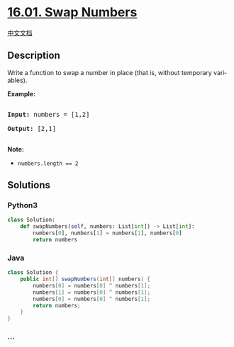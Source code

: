 # [16.01. Swap Numbers](https://leetcode-cn.com/problems/swap-numbers-lcci)

[中文文档](/lcci/16.01.Swap%20Numbers/README.md)

## Description
<p>Write a function to swap a number in place (that is, without temporary vari&shy; ables).</p>



<p><strong>Example: </strong></p>



<pre>

<strong>Input:</strong> numbers = [1,2]

<strong>Output:</strong> [2,1]

</pre>



<p><strong>Note: </strong></p>



<ul>
	<li><code>numbers.length == 2</code></li>
</ul>




## Solutions


### Python3

```python
class Solution:
    def swapNumbers(self, numbers: List[int]) -> List[int]:
        numbers[0], numbers[1] = numbers[1], numbers[0]
        return numbers
```

### Java

```java
class Solution {
    public int[] swapNumbers(int[] numbers) {
        numbers[0] = numbers[0] ^ numbers[1];
        numbers[1] = numbers[0] ^ numbers[1];
        numbers[0] = numbers[0] ^ numbers[1];
        return numbers;
    }
}
```

### ...
```

```
